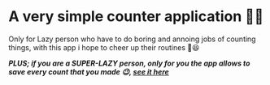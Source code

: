 # A very simple counter application 🧾​🔄​

Only for Lazy person who have to do boring and annoing jobs of counting things, with this app i hope to cheer up their routines 🤗​😆​

***PLUS; if you are a SUPER-LAZY person, only for you the app allows to save every count that you made 😉​, [see it here](https://sparkling-zabaione-4d4afa.netlify.app/)***
